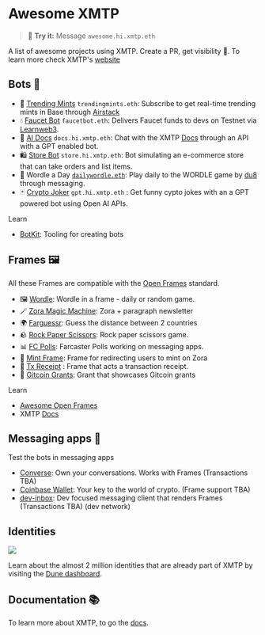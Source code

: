 # Awesome XMTP

> 💬 **Try it:** Message `awesome.hi.xmtp.eth`

A list of awesome projects using XMTP. Create a PR, get visibility 👀. To learn more check XMTP's [website](https://xmtp.org/)

## Bots 🤖

- 🚀 [Trending Mints](https://github.com/fabriguespe/xmtp-trendingmints-bot) `trendingmints.eth`: Subscribe to get real-time trending mints in Base through [Airstack](https://www.airstack.xyz/)
- 💧 [Faucet Bot](https://github.com/fabriguespe/faucet-tx-frame) `faucetbot.eth`: Delivers Faucet funds to devs on Testnet via [Learnweb3](https://learnweb3.io/faucets/).
- 🤖 [AI Docs](https://github.com/fabriguespe/xmtp-ai-docs-bot) `docs.hi.xmtp.eth`: Chat with the XMTP [Docs](https://xmtp.org/docs/introduction) through an API with a GPT enabled bot.
- 🛍️ [Store Bot](https://github.com/fabriguespe/xmtp-generalstore-bot) `store.hi.xmtp.eth`: Bot simulating an e-commerce store that can take orders and list items.
- 📅 Wordle a Day [`dailywordle.eth`](https://converse.xyz/dm/dailywordle.eth): Play daily to the WORDLE game by [du8](https://warpcast.com/ds8/0x2d31015a) through messaging.
- 🃏 [Crypto Joker](https://github.com/fabriguespe/xmtp-bot-gpt) `gpt.hi.xmtp.eth` : Get funny cypto jokes with an a GPT powered bot using Open AI APIs.

Learn

- [BotKit](https://github.com/xmtp/botkit/): Tooling for creating bots

## Frames 🖼️

All these Frames are compatible with the [Open Frames](https://github.com/open-frames/awesome-open-frames) standard.

- 🖼️ [Wordle](https://openframedl.vercel.app/): Wordle in a frame - daily or random game.
- 🪄 [Zora Magic Machine](https://paragraph.xyz/@zora/zora-magic-machine/): Zora + paragraph newsletter
- 🌍 [Farguessr](https://farguessr.vercel.app/): Guess the distance between 2 countries
- 🪨 [Rock Paper Scissors](https://xmtp-frame-rock-paper-scissors.vercel.app/): Rock paper scissors game.
- 📊 [FC Polls](https://github.com/xmtp-labs/fc-polls): Farcaster Polls working on messaging apps.
- 🌿 [Mint Frame](https://github.com/fabriguespe/mint-frame/): Frame for redirecting users to mint on Zora
- 💸 [Tx Receipt](https://github.com/fabriguespe/faucet-tx-frame) : Frame that acts a transaction receipt.
- 🎯 [Gitcoin Grants](https://github.com/koisose/frame): Grant that showcases Gitcoin grants

Learn

- [Awesome Open Frames](https://github.com/open-frames/awesome-open-frames)
- XMTP [Docs](https://xmtp.org/docs/build/frames)

## Messaging apps 💬

Test the bots in messaging apps

- [Converse](https://getconverse.app/): Own your conversations. Works with Frames (Transactions TBA)
- [Coinbase Wallet](https://www.coinbase.com/wallet): Your key to the world of crypto. (Frame support TBA)
- [dev-inbox](https://dev-dev-inbox.vercel.app/): Dev focused messaging client that renders Frames (Transactions TBA) (dev network)

## Identities

![](https://github.com/xmtp/awesome-xmtp/assets/1447073/9bb4f8c2-321e-4b6d-b52e-2105d69c4d47)

Learn about the almost 2 million identities that are already part of XMTP by visiting the [Dune dashboard](https://dune.com/xmtp_team/dash).

## Documentation 📚

To learn more about XMTP, to go the [docs](https://docs.xmtp.org/).
